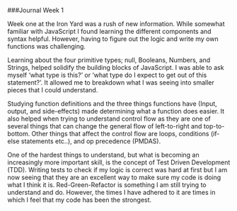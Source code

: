 ###Journal Week 1

Week one at the Iron Yard was a rush of new information. While somewhat familiar with JavaScript I found learning the different components and syntax helpful. However, having to figure out the logic and write my own functions was challenging. 

Learning about the four primitive types; null, Booleans, Numbers, and Strings, helped solidify the building blocks of JavaScript. I was able to ask myself ‘what type is this?’ or ‘what type do I expect to get out of this statement?’. It allowed me to breakdown what I was seeing into smaller pieces that I could understand.
	
Studying function definitions and the three things functions have (Input, output, and side-effects) made determining what a function does easier. It also helped when trying to understand control flow as they are one of several things that can change the general flow of left-to-right and top-to-bottom. Other things that affect the control flow are loops, conditions (if-else statements etc..),  and op precedence (PMDAS). 
	
One of the hardest things to understand, but what is becoming an increasingly more important skill, is the concept of Test Driven Development (TDD).  Writing tests to check if my logic is correct was hard at first but I am now seeing that they are an excellent way to make sure  my code is doing what I think it is. Red-Green-Refactor is something I am still trying to understand and do. However, the times I have adhered to it are times in which I feel that my code has been the strongest.

